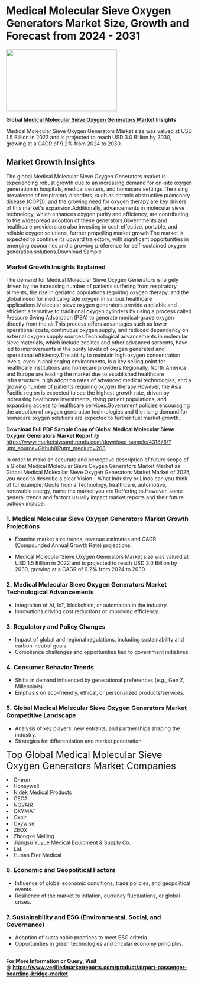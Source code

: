 <H1>Medical Molecular Sieve Oxygen Generators Market Size, Growth and Forecast from 2024 - 2031</H1><img class="aligncenter size-medium wp-image-584254" src="https://thirdeyenews.in/wp-content/uploads/2024/09/Global-Market-Research-300x168.jpeg" alt="" width="300" height="168" /><p><strong>Global&nbsp;<a href="https://www.marketsizeandtrends.com/download-sample/431676/?utm_source=Github8j?utm_medium=208">Medical Molecular Sieve Oxygen Generators Market</a> Insights</strong></p><p>Medical Molecular Sieve Oxygen Generators Market size was valued at USD 1.5 Billion in 2022 and is projected to reach USD 3.0 Billion by 2030, growing at a CAGR of 9.2% from 2024 to 2030.</p><p><h2>Market Growth Insights</h2> The global Medical Molecular Sieve Oxygen Generators market is experiencing robust growth due to an increasing demand for on-site oxygen generation in hospitals, medical centers, and homecare settings.The rising prevalence of respiratory disorders, such as chronic obstructive pulmonary disease (COPD), and the growing need for oxygen therapy are key drivers of this market's expansion.Additionally, advancements in molecular sieve technology, which enhances oxygen purity and efficiency, are contributing to the widespread adoption of these generators.Governments and healthcare providers are also investing in cost-effective, portable, and reliable oxygen solutions, further propelling market growth.The market is expected to continue its upward trajectory, with significant opportunities in emerging economies and a growing preference for self-sustained oxygen generation solutions.Download Sample <h3>Market Growth Insights Explained</h3> The demand for Medical Molecular Sieve Oxygen Generators is largely driven by the increasing number of patients suffering from respiratory ailments, the rise in geriatric populations requiring oxygen therapy, and the global need for medical-grade oxygen in various healthcare applications.Molecular sieve oxygen generators provide a reliable and efficient alternative to traditional oxygen cylinders by using a process called Pressure Swing Adsorption (PSA) to generate medical-grade oxygen directly from the air.This process offers advantages such as lower operational costs, continuous oxygen supply, and reduced dependency on external oxygen supply sources.Technological advancements in molecular sieve materials, which include zeolites and other advanced sorbents, have led to improvements in the purity levels of oxygen generated and operational efficiency.The ability to maintain high oxygen concentration levels, even in challenging environments, is a key selling point for healthcare institutions and homecare providers.Regionally, North America and Europe are leading the market due to established healthcare infrastructure, high adoption rates of advanced medical technologies, and a growing number of patients requiring oxygen therapy.However, the Asia Pacific region is expected to see the highest growth rate, driven by increasing healthcare investments, rising patient populations, and expanding access to healthcare services.Government policies encouraging the adoption of oxygen generation technologies and the rising demand for homecare oxygen solutions are expected to further fuel market growth.</p><p><span class=""><strong>Download Full PDF Sample Copy of Global Medical Molecular Sieve Oxygen Generators Market Report</strong> @ <a href="https://www.marketsizeandtrends.com/download-sample/431676/?utm_source=Github8j?utm_medium=208" target="_blank">https://www.marketsizeandtrends.com/download-sample/431676/?utm_source=Github8j?utm_medium=208</a></span></p><p>In order to make an accurate and perceptive description of future scope of a Global&nbsp;Medical Molecular Sieve Oxygen Generators Market Market as Global&nbsp;Medical Molecular Sieve Oxygen Generators Market Market of 2025, you need to describe a clear Vision &ndash; What Industry or Linda can you think of for example: Quote from a Technology, healthcare, automotive, renewable energy, name the market you are Reffering to.However, some general trends and factors usually impact market reports and their future outlook include:</p><h3>1.&nbsp;<strong>Medical Molecular Sieve Oxygen Generators Market Growth Projections</strong></h3><ul><li>Examine market size trends, revenue estimates and CAGR (Compounded Annual Growth Rate) projections.</li><li><p>Medical Molecular Sieve Oxygen Generators Market size was valued at USD 1.5 Billion in 2022 and is projected to reach USD 3.0 Billion by 2030, growing at a CAGR of 9.2% from 2024 to 2030.</p></li></ul><h3>2.&nbsp;<strong>Medical Molecular Sieve Oxygen Generators Market Technological Advancements</strong></h3><ul><li>Integration of AI, IoT, blockchain, or automation in the industry.</li><li>Innovations driving cost reductions or improving efficiency.</li></ul><h3>3.&nbsp;<strong>Regulatory and Policy Changes</strong></h3><ul><li>Impact of global and regional regulations, including sustainability and carbon-neutral goals.</li><li>Compliance challenges and opportunities tied to government initiatives.</li></ul><h3>4.&nbsp;<strong>Consumer Behavior Trends</strong></h3><ul><li>Shifts in demand influenced by generational preferences (e.g., Gen Z, Millennials).</li><li>Emphasis on eco-friendly, ethical, or personalized products/services.</li></ul><h3>5.&nbsp;<strong>Global Medical Molecular Sieve Oxygen Generators Market Competitive Landscape</strong></h3><ul><li>Analysis of key players, new entrants, and partnerships shaping the industry.</li><li>Strategies for differentiation and market penetration.</li></ul><p data-pm-slice="1 1 []"><span style="color: inherit; font-family: inherit; font-size: 25px;">Top Global Medical Molecular Sieve Oxygen Generators Market Companies</span></p><div class="" data-test-id=""><p><li>Omron</li><li> Honeywell</li><li> Nidek Medical Products</li><li> CECA</li><li> NOVAIR</li><li> OXYMAT</li><li> Oxair</li><li> Oxywise</li><li> ZEOX</li><li> Zhongke Meiling</li><li> Jiangsu Yuyue Medical Equipment & Supply Co.</li><li> Ltd.</li><li> Hunan Eter Medical</li></p></div><h3>6.&nbsp;<strong>Economic and Geopolitical Factors</strong></h3><ul><li>Influence of global economic conditions, trade policies, and geopolitical events.</li><li>Resilience of the market to inflation, currency fluctuations, or global crises.</li></ul><h3>7.&nbsp;<strong>Sustainability and ESG (Environmental, Social, and Governance)</strong></h3><ul><li>Adoption of sustainable practices to meet ESG criteria.</li><li>Opportunities in green technologies and circular economy principles.</li></ul><h2><strong style="font-size: 14px;">For More Information or Query, Visit @&nbsp;</strong><a style="background-color: #ffffff; font-size: 14px;" href="https://www.marketsizeandtrends.com/report/medical-molecular-sieve-oxygen-generators-market/" target="_blank">https://www.verifiedmarketreports.com/product/airport-passenger-boarding-bridge-market</a></h2>